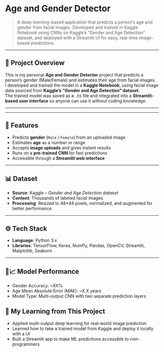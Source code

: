 # Age and Gender Detector  

> A deep learning-based application that predicts a person’s age and gender from facial images. Developed and trained in Kaggle Notebook using CNNs on Kaggle’s “Gender and Age Detection” dataset, and deployed with a Streamlit UI for easy, real-time image-based predictions.

---

## 📌 Project Overview  
This is my personal **Age and Gender Detector** project that predicts a person’s gender (Male/Female) and estimates their age from facial images.  
I developed and trained the model in a **Kaggle Notebook**, using facial image data sourced from **Kaggle’s “Gender and Age Detection” dataset**.  
The trained model was saved as a `.h5` file and integrated into a **Streamlit-based user interface** so anyone can use it without coding knowledge.

---


---

## 🧠 Features
- Predicts **gender** (`Male` / `Female`) from an uploaded image  
- Estimates **age** as a number or range  
- Accepts **image uploads** and gives instant results  
- Runs on a **pre-trained CNN** for fast predictions  
- Accessible through a **Streamlit web interface**  

---

## 📊 Dataset
- **Source**: Kaggle – *Gender and Age Detection dataset*  
- **Content**: Thousands of labeled facial images  
- **Processing**: Resized to 48×48 pixels, normalized, and augmented for better performance  

---

## ⚙️ Tech Stack
- **Language**: Python 3.x  
- **Libraries**: TensorFlow, Keras, NumPy, Pandas, OpenCV, Streamlit, Matplotlib, Seaborn  

---

## 🚀📈 Model Performance
- Gender Accuracy: ~XX%
- Age Mean Absolute Error (MAE): ~X.X years
- Model Type: Multi-output CNN with two separate prediction layers

## 📌 My Learning from This Project
- Applied multi-output deep learning for real-world image prediction
- Learned how to take a trained model from Kaggle and deploy it locally with a UI
- Built a Streamlit app to make ML predictions accessible to non-programmers



